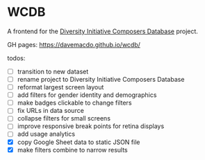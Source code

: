 # WCDB

A frontend for the [Diversity Initiative Composers Database](https://nmbx.newmusicusa.org/a-tool-for-change-the-women-composers-database/) project.

GH pages: https://davemacdo.github.io/wcdb/

todos:

- [ ] transition to new dataset
- [ ] rename project to Diversity Initiative Composers Database
- [ ] reformat largest screen layout
- [ ] add filters for gender identity and demographics
- [ ] make badges clickable to change filters
- [ ] fix URLs in data source
- [ ] collapse filters for small screens
- [ ] improve responsive break points for retina displays
- [ ] add usage analytics
- [X] copy Google Sheet data to static JSON file
- [X] make filters combine to narrow results
